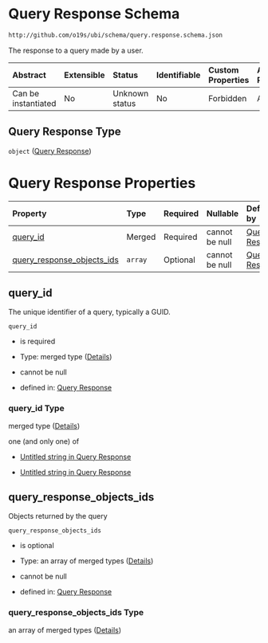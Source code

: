 # Query Response Schema

```txt
http://github.com/o19s/ubi/schema/query.response.schema.json
```

The response to a query made by a user.

| Abstract            | Extensible | Status         | Identifiable | Custom Properties | Additional Properties | Access Restrictions | Defined In                                                                                |
| :------------------ | :--------- | :------------- | :----------- | :---------------- | :-------------------- | :------------------ | :---------------------------------------------------------------------------------------- |
| Can be instantiated | No         | Unknown status | No           | Forbidden         | Allowed               | none                | [query.response.schema.json](../../out/query.response.schema.json "open original schema") |

## Query Response Type

`object` ([Query Response](query-1.md))

# Query Response Properties

| Property                                                     | Type    | Required | Nullable       | Defined by                                                                                                                                                               |
| :----------------------------------------------------------- | :------ | :------- | :------------- | :----------------------------------------------------------------------------------------------------------------------------------------------------------------------- |
| [query\_id](#query_id)                                       | Merged  | Required | cannot be null | [Query Response](query-1-properties-query_id.md "http://github.com/o19s/ubi/schema/query.response.schema.json#/properties/query_id")                                     |
| [query\_response\_objects\_ids](#query_response_objects_ids) | `array` | Optional | cannot be null | [Query Response](query-1-properties-query_response_objects_ids.md "http://github.com/o19s/ubi/schema/query.response.schema.json#/properties/query_response_objects_ids") |

## query\_id

The unique identifier of a query, typically a GUID.

`query_id`

* is required

* Type: merged type ([Details](query-1-properties-query_id.md))

* cannot be null

* defined in: [Query Response](query-1-properties-query_id.md "http://github.com/o19s/ubi/schema/query.response.schema.json#/properties/query_id")

### query\_id Type

merged type ([Details](query-1-properties-query_id.md))

one (and only one) of

* [Untitled string in Query Response](query-1-properties-query_id-oneof-0.md "check type definition")

* [Untitled string in Query Response](query-1-properties-query_id-oneof-1.md "check type definition")

## query\_response\_objects\_ids

Objects returned by the query

`query_response_objects_ids`

* is optional

* Type: an array of merged types ([Details](query-1-properties-query_response_objects_ids-items.md))

* cannot be null

* defined in: [Query Response](query-1-properties-query_response_objects_ids.md "http://github.com/o19s/ubi/schema/query.response.schema.json#/properties/query_response_objects_ids")

### query\_response\_objects\_ids Type

an array of merged types ([Details](query-1-properties-query_response_objects_ids-items.md))
